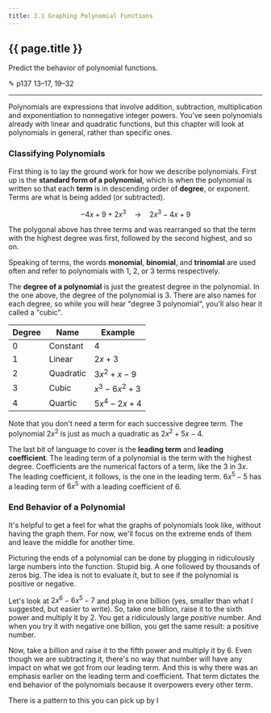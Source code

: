 ```yaml
---
title: 3.1 Graphing Polynomial Functions
---
```


## {{ page.title }}

Predict the behavior of polynomial functions.

✎ p137 13–17, 19–32

---

Polynomials are expressions that involve addition, subtraction, multiplication and exponentiation to nonnegative integer powers. You've seen polynomials already with linear and quadratic functions, but this chapter will look at polynomials in general, rather than specific ones.

### Classifying Polynomials

First thing is to lay the ground work for how we describe polynomials. First up is the **standard form of a polynomial**, which is when the polynomial is written so that each **term** is in descending order of **degree**, or exponent. Terms are what is being added (or subtracted).

$$ -4x + 9 + 2x^3 \quad \rightarrow \quad 2x^3 - 4x + 9 $$

The polygonal above has three terms and was rearranged so that the term with the highest degree was first, followed by the second highest, and so on.

Speaking of terms, the words **monomial**, **binomial**, and **trinomial** are used often and refer to polynomials with 1, 2, or 3 terms respectively.

The **degree of a polynomial** is just the greatest degree in the polynomial. In the one above, the degree of the polynomial is 3. There are also names for each degree, so while you will hear "degree 3 polynomial", you'll also hear it called a "cubic".

| Degree | Name      | Example      |
| ------ | --------- | ------------ |
| 0      | Constant  | $4$          |
| 1      | Linear    | $2x+3$       |
| 2      | Quadratic | $3x^2+x-9$   |
| 3      | Cubic     | $x^3-6x^2+3$ |
| 4      | Quartic   | $5x^4-2x+4$  |

Note that you don't need a term for each successive degree term. The polynomial $2x^2$ is just as much a quadratic as $2x^2 + 5x -4$.


The last bit of language to cover is the **leading term** and **leading coefficient**. The leading term of a polynomial is the term with the highest degree. Coefficients are the numerical factors of a term, like the 3 in $3x$. The leading coefficient, it follows, is the one in the leading term. $6x^5 - 5$ has a leading term of $6x^5$ with a leading coefficient of 6.

### End Behavior of a Polynomial

It's helpful to get a feel for what the graphs of polynomials look like, without having the graph them. For now, we'll focus on the extreme ends of them and leave the middle for another time.

Picturing the ends of a polynomial can be done by plugging in ridiculously large numbers into the function. Stupid big. A one followed by thousands of zeros big. The idea is not to evaluate it, but to see if the polynomial is positive or negative.

Let's look at $2x^6-6x^5-7$ and plug in one billion (yes, smaller than what I suggested, but easier to write). So, take one billion, raise it to the sixth power and multiply it by 2. You get a ridiculously large *positive* number. And when you try it with negative one billion, you get the same result: a positive number.

Now, take a billion and raise it to the fifth power and multiply it by 6. Even though we are subtracting it, there's no way that number will have any impact on what we got from our leading term. And this is why there was an emphasis earlier on the leading term and coefficient. That term dictates the end behavior of the polynomials because it overpowers every other term.

There is a pattern to this you can pick up by l